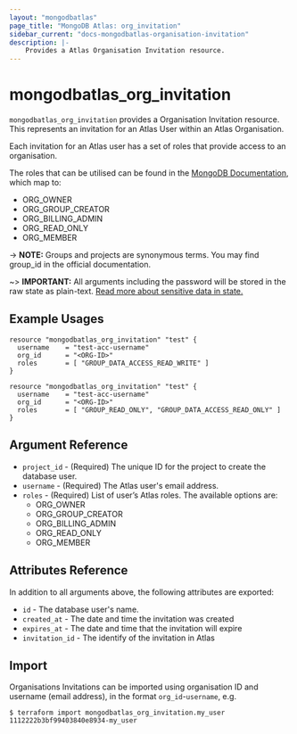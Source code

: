 ```yaml
---
layout: "mongodbatlas"
page_title: "MongoDB Atlas: org_invitation"
sidebar_current: "docs-mongodbatlas-organisation-invitation"
description: |-
    Provides a Atlas Organisation Invitation resource.
---
```


# mongodbatlas_org_invitation

`mongodbatlas_org_invitation` provides a Organisation Invitation resource. This represents an invitation for an Atlas User within an Atlas Organisation.

Each invitation for an Atlas user has a set of roles that provide access to an organisation.

The roles that can be utilised can be found in the [MongoDB Documentation](https://docs.atlas.mongodb.com/reference/user-roles/#organization-roles), which map to:

* ORG_OWNER
* ORG_GROUP_CREATOR
* ORG_BILLING_ADMIN
* ORG_READ_ONLY
* ORG_MEMBER

-> **NOTE:** Groups and projects are synonymous terms. You may find group_id in the official documentation.

~> **IMPORTANT:** All arguments including the password will be stored in the raw state as plain-text. [Read more about sensitive data in state.](https://www.terraform.io/docs/state/sensitive-data.html)

## Example Usages

```hcl
resource "mongodbatlas_org_invitation" "test" {
  username    = "test-acc-username"
  org_id      = "<ORG-ID>"
  roles       = [ "GROUP_DATA_ACCESS_READ_WRITE" ]
}
```

```hcl
resource "mongodbatlas_org_invitation" "test" {
  username    = "test-acc-username"
  org_id      = "<ORG-ID>"
  roles       = [ "GROUP_READ_ONLY", "GROUP_DATA_ACCESS_READ_ONLY" ]
}
```

## Argument Reference

* `project_id` - (Required) The unique ID for the project to create the database user.
* `username` - (Required) The Atlas user's email address.
* `roles` - (Required) 	List of user’s Atlas roles. The available options are:
  * ORG_OWNER
  * ORG_GROUP_CREATOR
  * ORG_BILLING_ADMIN
  * ORG_READ_ONLY
  * ORG_MEMBER

## Attributes Reference

In addition to all arguments above, the following attributes are exported:

* `id` - The database user's name.
* `created_at` - The date and time the invitation was created
* `expires_at` - The date and time that the invitation will expire
* `invitation_id` - The identify of the invitation in Atlas

## Import

Organisations Invitations can be imported using organisation ID and username (email address), in the format `org_id`-`username`, e.g.

```
$ terraform import mongodbatlas_org_invitation.my_user 1112222b3bf99403840e8934-my_user
```
